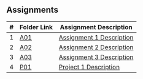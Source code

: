 ## Assignments

|  #  | Folder Link                            | Assignment Description                               |
| :-: | -------------------------------------- | -------------------------------------------------- |
|  1  | [A01](./A01/README.md)                | [Assignment 1 Description](./A01/README.md)        |
|  2  | [A02](./A02/README.md)                | [Assignment 2 Description](./A02/README.md)        |
| 3   | [A03](Assignments/A03) | [Assignment 3 Description](Assignments/Assignments/A03/README.md) |
|  4  | [P01](./P01/README.md)                | [Project 1 Description](./P01/README.md)           |


